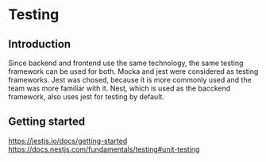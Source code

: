 # Testing

## Introduction

Since backend and frontend use the same technology, the same testing framework can be used for both. Mocka and jest were considered as testing frameworks. Jest was chosed, because it is more commonly used and the team was more familiar with it. Nest, which is used as the bacckend framework, also uses jest for testing by default.

## Getting started

https://jestjs.io/docs/getting-started
https://docs.nestjs.com/fundamentals/testing#unit-testing